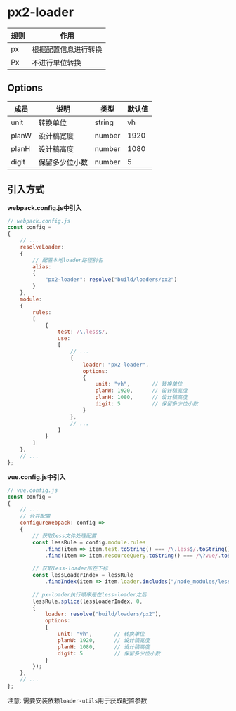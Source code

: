 # px2-loader

| 规则 | 作用                 |
| ---- | -------------------- |
| px   | 根据配置信息进行转换 |
| Px   | 不进行单位转换       |

## Options

| 成员  | 说明           | 类型   | 默认值 |
| ----- | -------------- | ------ | ------ |
| unit  | 转换单位       | string | vh     |
| planW | 设计稿宽度     | number | 1920   |
| planH | 设计稿高度     | number | 1080   |
| digit | 保留多少位小数 | number | 5      |

## 引入方式

**webpack.config.js中引入**

```js
// webpack.config.js
const config =
{
    // ...
    resolveLoader:
    {
        // 配置本地loader路径别名
        alias:
        {
            "px2-loader": resolve("build/loaders/px2")
        }
    },
    module:
    {
        rules:
        [
            {
                test: /\.less$/,
                use:
                [
                    // ...
                    {
                        loader: "px2-loader",
                        options:
                        {
                            unit: "vh",       // 转换单位
                            planW: 1920,      // 设计稿宽度
                            planH: 1080,      // 设计稿高度
                            digit: 5          // 保留多少位小数
                        }
                    },
                    // ...
                ]
            }
        ]
    },
    // ...
};
```

**vue.config.js中引入**

```js
// vue.config.js
const config =
{
    // ...
    // 合并配置
    configureWebpack: config =>
    {
        // 获取less文件处理配置
        const lessRule = config.module.rules
            .find(item => item.test.toString() === /\.less$/.toString()).oneOf
            .find(item => item.resourceQuery.toString() === /\?vue/.toString()).use;
            
        // 获取less-loader所在下标
        const lessLoaderIndex = lessRule
            .findIndex(item => item.loader.includes("/node_modules/less-loader/dist/"));
            
        // px-loader执行顺序是在less-loader之后
        lessRule.splice(lessLoaderIndex, 0,
        {
            loader: resolve("build/loaders/px2"),
            options:
            {
                unit: "vh",       // 转换单位
                planW: 1920,      // 设计稿宽度
                planH: 1080,      // 设计稿高度
                digit: 5          // 保留多少位小数
            }
        });
    },
    // ...
};
```

注意: 需要安装依赖`loader-utils`用于获取配置参数
